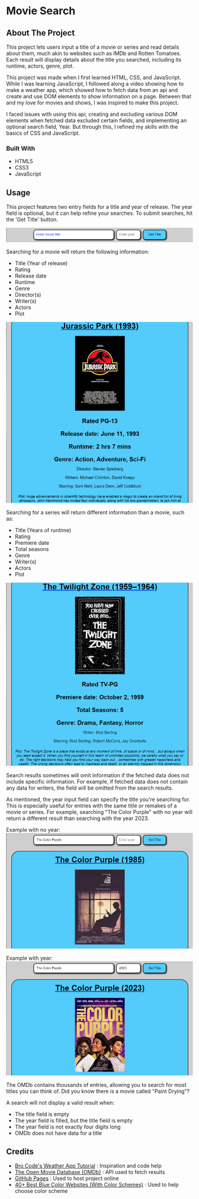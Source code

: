 # Movie Search

## About The Project
This project lets users input a title of a movie or series and read details about them, much akin to websites such as IMDb and Rotten Tomatoes. Each result will display details about the title you searched, including its runtime, actors, genre, plot.

This project was made when I first learned HTML, CSS, and JavaScript. While I was learning JavaScript, I followed along a video showing how to make a weather app, which showed how to fetch data from an api and create and use DOM elements to show information on a page. Between that and my love for movies and shows, I was inspired to make this project.

I faced issues with using this api, creating and excluding various DOM elements when fetched data excluded certain fields, and implementing an optional search field, Year. But through this, I refined my skills with the basics of CSS and JavaScript.

### Built With
- HTML5
- CSS3
- JavaScript

## Usage
This project features two entry fields for a title and year of release. The year field is optional, but it can help refine your searches. To submit searches, hit the 'Get Title' button.

![Searchbar](./images/readme-images/movie-search-searchbar.png)

Searching for a movie will return the following information:
- Title (Year of release)
- Rating
- Release date
- Runtime
- Genre
- Director(s)
- Writer(s)
- Actors
- Plot

![Movie Result Example](./images/readme-images/movie-search-movie-example.png)

Searching for a series will return different information than a movie, such as:
- Title (Years of runtime)
- Rating
- Premiere date
- Total seasons
- Genre
- Writer(s)
- Actors
- Plot

![Series Result Example](./images/readme-images/movie-search-series-example.png)

Search results sometimes will omit information if the fetched data does not include specific information. For example, if fetched data does not contain any data for writers, the field will be omitted from the search results.

As mentioned, the year input field can specify the title you're searching for. This is especially useful for entries with the same title or remakes of a movie or series. For example, searching "The Color Purple" with no year will return a different result than searching with the year 2023.

Example with no year:
![Search Example No Year](./images/readme-images/movie-search-result-no-year-example.png)

Example with year:
![Search Example No Year](./images/readme-images/movie-search-result-with-year-example.png)

The OMDb contains thousands of entries, allowing you to search for most titles you can think of. Did you know there is a movie called "Paint Drying"?

A search will not display a valid result when:
- The title field is empty
- The year field is filled, but the title field is empty
- The year field is not exactly four digits long
- OMDb does not have data for a title

## Credits
- [Bro Code's Weather App Tutorial](https://www.youtube.com/watch?v=VaDUGPMjzOM&list=PLZPZq0r_RZOO1zkgO4bIdfuLpizCeHYKv&index=80 "Bro Code Weather App") : Inspiration and code help
- [The Open Movie Database (OMDb)](https://www.omdbapi.com/ "OMDb") : API used to fetch results
- [GitHub Pages](https://pages.github.com/ "GitHub Pages") : Used to host project online
- [40+ Best Blue Color Websites (With Color Schemes)](https://blog.magezon.com/best-blue-websites-with-schemes-ecm/ "Magezon") : Used to help choose color scheme
